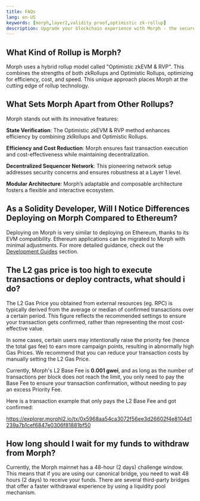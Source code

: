 ```yaml
---
title: FAQs
lang: en-US
keywords: [morph,layer2,validity proof,optimistic zk-rollup]
description: Upgrade your blockchain experience with Morph - the secure decentralized, cost0efficient, and high-performing optimistic zk-rollup solution. Try it now!
---
```


## What Kind of Rollup is Morph?

Morph uses a hybrid rollup model called "Optimistic zkEVM & RVP". This combines the strengths of both zkRollups and Optimistic Rollups, optimizing for efficiency, cost, and speed. This unique approach places Morph at the cutting edge of rollup technology.

## What Sets Morph Apart from Other Rollups?

Morph stands out with its innovative features:


**State Verification**: The Optimistic zkEVM & RVP method enhances efficiency by combining zkRollups and Optimistic Rollups.

**Efficiency and Cost Reduction**: Morph ensures fast transaction execution and cost-effectiveness while maintaining decentralization.

**Decentralized Sequencer Network**: This pioneering network setup addresses security concerns and ensures robustness at a Layer 1 level.

**Modular Architecture**: Morph’s adaptable and composable architecture fosters a flexible and interactive ecosystem.

## As a Solidity Developer, Will I Notice Differences Deploying on Morph Compared to Ethereum?

Deploying on Morph is very similar to deploying on Ethereum, thanks to its EVM compatibility. Ethereum applications can be migrated to Morph with minimal adjustments. For more detailed guidance, check out the [Development Guides](../build-on-morph/build-on-morph/2-development-setup.md) section.

## The L2 gas price is too high to execute transactions or deploy contracts, what should i do?

The L2 Gas Price you obtained from external resources (eg. RPC) is typically derived from the average or median of confirmed transactions over a certain period. This figure reflects the recommended settings to ensure your transaction gets confirmed, rather than representing the most cost-effective value.

In some cases, certain users may intentionally raise the priority fee (hence the total gas fee) to earn more campaign points, resulting in abnormally high Gas Prices. We recommend that you can reduce your transaction costs by manually setting the L2 Gas Price.

Currently, Morph's L2 Base Fee is **0.001 gwei**, and as long as the number of transactions per block does not reach the limit, you only need to pay the Base Fee to ensure your transaction confirmation, without needing to pay an excess Priority Fee.

Here is a transaction example that only pays the L2 Base Fee and got confirmed:

https://explorer.morphl2.io/tx/0x5968aa54ca3072f56ee3d26602f4e8104d1239a7b1cef6847e0306f81881bf50

## How long should I wait for my funds to withdraw from Morph?

Currently, the Morph mainnet has a 48-hour (2 days) challenge window. This means that if you are using our canonical bridge, you need to wait 48 hours (2 days) to receive your funds. There are several third-party bridges that offer a faster withdrawal experience by using a liquidity pool mechanism.